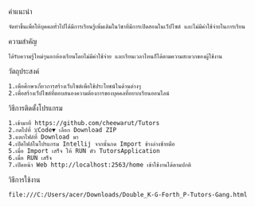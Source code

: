 คำแนะนำ

	จัดทำขึ้นเพื่อให้บุคคลทั่วไปได้มีการเรียนรู้เพิ่มเติมในวิชาที่มีการเปิดสอนในเว็ปไซต์ และไม่มีค่าใช้จ่ายในการเรียน

ความสำคัญ

 	ได้รับความรู้ใหม่ๆนอกห้องเรียนโดยไม่มีค่าใช้จ่าย และเรียนเวลาไหนก็ได้ตามความสะดวกของผู้ใช้งาน

วัตถุประสงค์

 	1.เพื่อศึกษาเกี่ยวการสร้างเว็บไซต์เพื่อใช้ประโยชน์ในด้านต่างๆ
  	2.เพื่อสร้างเว็ปไซต์ที่ตอบสนองความต้องการของบุคคลที่อยากเรียนออนไลน์
  
วิธีการติดตั้งโปรแกรม

 	1.เข้ามาที่ https://github.com/cheewarut/Tutors
  	2.กดไปที่ ⊻Code▼ เลือก Download ZIP
  	3.แตกไฟล์ที่ Download มา
  	4.เปิดไฟล์ในโปรแกรม Intellij จากนั้นกด Import ข้างล่างซ้ายมือ
  	5.เมื่อ Import เสร็จ ให้ RUN ตัว TutorsApplication
  	6.เมื่อ RUN เสร็จ
 	7.เปิดหน้า Web http://localhost:2563/home เข้าใช้งานได้ตามปกติ
	
วิธีการใช้งาน
		
	file:///C:/Users/acer/Downloads/Double_K-G-Forth_P-Tutors-Gang.html
